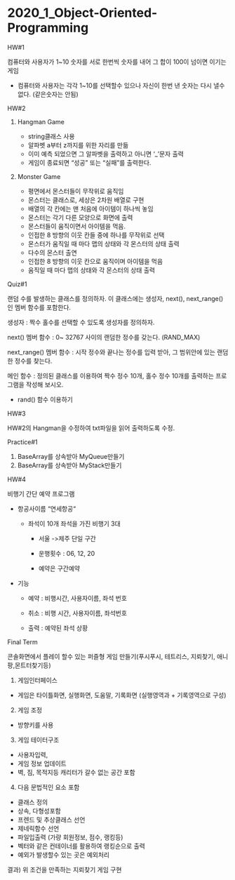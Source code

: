 # 2020_1_Object-Oriented-Programming
HW#1

컴퓨터와 사용자가 1~10 숫자를 서로 한번씩 숫자를 내어 그 합이 100이 넘이면 이기는 게임

- 컴퓨터와 사용자는 각각 1~10를 선택할수 있으나 자신이 한번 낸 숫자는 다시 낼수 없다. (같은숫자는 안됨)

HW#2 

1) Hangman Game
    - string클래스 사용
    - 알파벳 a부터 z까지를 위한 자리를 만듦
    - 이미 예측 되었으면 그 알파벳을 출력하고 아니면 ‘_’문자 출력
    - 게임이 종료되면 “성공” 또는 “실패”를 출력한다.

2) Monster Game
    - 평면에서 몬스터들이 무작위로 움직임
    - 몬스터는 클래스로, 세상은 2차원 배열로 구현
    - 배열의 각 칸에는 맨 처음에 아이템이 하나씩 놓임
    - 몬스터는 각기 다른 모양으로 화면에 출력
    - 몬스터들이 움직이면서 아이템을 먹음.
    - 인접한 8 방향의 이웃 칸들 중에 하나를 무작위로 선택
    - 몬스터가 움직일 때 마다 맵의 상태와 각 몬스터의 상태 출력
    - 다수의 몬스터 출연
    - 인접한 8 방향의 이웃 칸으로 움직이며 아이템을 먹음
    - 움직일 때 마다 맵의 상태와 각 몬스터의 상태 출력

Quiz#1

랜덤 수를 발생하는 클래스를 정의하자.  이 클래스에는 생성자, next(), next_range()인 멤버 함수를 포함한다.

생성자 : 짝수 홀수를 선택할 수 있도록 생성자를 정의하자.

next() 멤버 함수 : 0~ 32767 사이의 랜덤한 정수를 갖는다. (RAND_MAX) 

next_range() 멤버 함수 : 시작 정수와 끝나는 정수를 입력 받아, 그 범위안에 있는 랜덤한 정수를 찾는다.

메인 함수 : 정의된 클래스를 이용하여 짝수 정수 10개, 홀수 정수 10개를 출력하는 프로그램을 작성해 보시오.

  - rand() 함수 이용하기

HW#3

HW#2의 Hangman을 수정하여 txt파일을 읽어 출력하도록 수정.

Practice#1
1) BaseArray를 상속받아 MyQueue만들기
2) BaseArray를 상속받아 MyStack만들기

HW#4

비행기 간단 예약 프로그램

- 항공사이름 “연세항공“

  - 좌석이 10개 좌석을 가진 비행기 3대

    - 서울 ->제주 단일 구간

    - 운행횟수 : 06, 12, 20

    - 예약은 구간예약

- 기능
  
    - 예약 : 비행시간, 사용자이름, 좌석 번호

    - 취소 : 비행 시간, 사용자이름, 좌석번호

    - 출력 : 예약된 좌석 상황


Final Term

콘솔화면에서 플레이 할수 있는 퍼즐형 게임 만들기(푸시푸시, 테트리스, 지뢰찾기, 애니팡,몬트터찾기등)

1) 게임인터페이스
- 게임은 타이틀화면, 실행화면, 도움말, 기록화면 (실행영역과 + 기록영역으로 구성)

2) 게임 조정
- 방향키를 사용

3) 게임 테이터구조
- 사용자입력,
- 게임 정보 업데이트
- 벽, 짐, 목적지등 캐리터가 갈수 없는 공간 포함

4) 다음 문법적인 요소 포함
- 클래스 정의
- 상속, 다형성포함
- 프렌드 및 추상클래스 선언
- 제네릭함수 선언
- 파일입출력 (가량 회원정보, 점수, 랭킹등)
- 벡터와 같은 컨테이너를 활용하여 랭킹순으로 출력
- 예외가 발생할수 있는 곳은 예외처리

결과) 위 조건을 만족하는 지뢰찾기 게임 구현 
